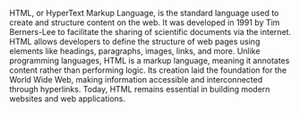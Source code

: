 HTML, or HyperText Markup Language, is the standard language used to create and structure content on the web. It was developed in 1991 by Tim Berners-Lee to facilitate the sharing of scientific documents via the internet. HTML allows developers to define the structure of web pages using elements like headings, paragraphs, images, links, and more. Unlike programming languages, HTML is a markup language, meaning it annotates content rather than performing logic. Its creation laid the foundation for the World Wide Web, making information accessible and interconnected through hyperlinks. Today, HTML remains essential in building modern websites and web applications.
